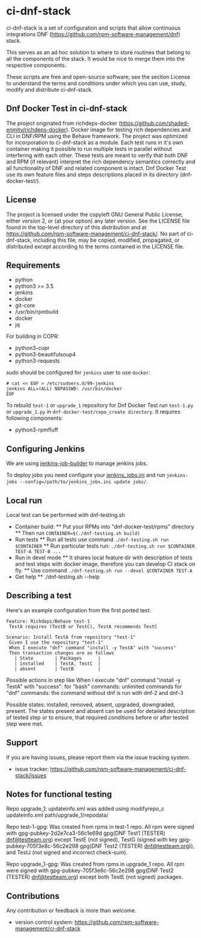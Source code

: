 ci-dnf-stack
============

ci-dnf-stack is a set of configuration and scripts that allow continuous
integrations DNF (https://github.com/rpm-software-management/dnf) stack.

This serves as an ad hoc solution to where to store routines that belong
to all the components of the stack. It would be nice to merge them into
the respective components.

These scripts are free and open-source software; see the section License
to understand the terms and conditions under which you can use, study,
modify and distribute ci-dnf-stack.

Dnf Docker Test in ci-dnf-stack
-------------------------------

The project originated from richdeps-docker (https://github.com/shaded-enmity/richdeps-docker).
Docker image for testing rich dependencies and CLI in DNF/RPM
using the Behave framework. The project was optimized for incorporation to
ci-dnf-stack as a module.
Each test runs in it's own container making it possible to run multiple tests
in parallel without interfering with each other. These tests are meant to
verify that both DNF and RPM (if relevant) interpret the rich dependency semantics
correctly and all functionality of DNF and related component is intact. Dnf Docker
Test use its own feature files and steps descriptions placed in its directory
(dnf-docker-test/).

License
-------

The project is licensed under the copyleft GNU General Public License;
either version 2, or (at your option) any later version. See the
LICENSE file found in the top-level directory of this distribution and
at https://github.com/rpm-software-management/ci-dnf-stack/. No part of
ci-dnf-stack, including this file, may be copied, modified, propagated,
or distributed except according to the terms contained in the LICENSE
file.

Requirements
------------

* python
* python3 >= 3.5
* jenkins
* docker
* git-core
* /usr/bin/rpmbuild
* docker
* jq

For building in COPR:
* python3-copr
* python3-beautifulsoup4
* python3-requests

sudo should be configured for `jenkins` user to use `docker`:
```
# cat << EOF > /etc/sudoers.d/99-jenkins
jenkins ALL=(ALL) NOPASSWD: /usr/bin/docker
EOF
```

To rebuild `test-1` or `upgrade_1` repository for Dnf Docker Test run
`test-1.py` or `upgrade_1.py` in `dnf-docker-test/repo_create directory`.
It requires following components:
* python3-rpmfluff

Configuring Jenkins
-------------------

We are using [jenkins-job-builder](http://docs.openstack.org/infra/jenkins-job-builder/)
to manage jenkins jobs.

To deploy jobs you need configure your [jenkins_jobs.ini](http://docs.openstack.org/infra/jenkins-job-builder/execution.html)
and run `jenkins-jobs --config=/path/to/jenkins_jobs.ini update jobs/`.

Local run
---------

Local test can be performed with dnf-testing.sh
* Container build:
** Put your RPMs into "dnf-docker-test/rpms" directory
** Then run ``CONTAINER=$(./dnf-testing.sh build)``
* Run tests
** Run all tests use command ``./dnf-testing.sh run $CONTAINER``
** Run particular tests run: ``./dnf-testing.sh run $CONTAINER TEST-A TEST-B ...``
* Run in devel mode
** It shares local feature dir with description of tests and test steps with docker image, therefore you can develop CI stack on fly.
** Use command ``./dnf-testing.sh run --devel $CONTAINER TEST-A``
* Get help
** ./dnf-testing.sh --help


Describing a test
-----------------

Here's an example configuration from the first ported test:

```
Feature: Richdeps/Behave test-1
 TestA requires (TestB or TestC), TestA recommends TestC

Scenario: Install TestA from repository "test-1"
 Given I use the repository "test-1"
 When I execute "dnf" command "install -y TestA" with "success"
 Then transaction changes are as follows
   | State        | Packages      |
   | installed    | TestA, TestC  |
   | absent       | TestB         |

```

Possible actions in step like  When I execute "dnf" command "install -y TestA" with "success":
    for "bash" commands: unlimited commands
    for "dnf" commands: the command without dnf is run with dnf-2 and dnf-3

Possible states: installed, removed, absent, upgraded, downgraded, present. The states present and absent can be used
for detailed description of tested step or to ensure, that required conditions before or after tested step were met.

Support
-------

If you are having issues, please report them via the issue tracking
system.

- issue tracker: https://github.com/rpm-software-management/ci-dnf-stack/issues

Notes for functional testing
----------------------------

Repo upgrade_1:
updateinfo.xml was added using modifyrepo_c updateinfo.xml path/upgrade_1/repodata/

Repo test-1-gpg:
Was created from rpms in test-1 repo. All rpm were signed with gpg-pubkey-2d2e7ca3-56c1e69d	gpg(DNF Test1 (TESTER)
<dnf@testteam.org>) except TestE (not signed), TestG (signed with key gpg-pubkey-705f3e8c-56c2e298	gpg(DNF Test2
(TESTER) <dnf@testteam.org>)), and TestJ (not signed and incorrect check-sum).

Repo upgrade_1-gpg:
Was created from rpms in upgrade_1 repo. All rpm were signed with gpg-pubkey-705f3e8c-56c2e298	gpg(DNF Test2
(TESTER) <dnf@testteam.org>) except both TestE (not signed) packages.

Contributions
-------------

Any contribution or feedback is more than welcome.

- version control system: https://github.com/rpm-software-management/ci-dnf-stack
